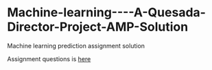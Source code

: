 # Machine-learning----A-Quesada-Director-Project-AMP-Solution
Machine learning prediction assignment solution

Assignment questions is [here](https://www.google.com.eg/url?sa=t&rct=j&q=&esrc=s&source=web&cd=5&ved=2ahUKEwj9hoOQwr3aAhVSblAKHRquBSwQFjAEegQIABBB&url=http%3A%2F%2Fwww.math.uakron.edu%2Famc%2FDataAnalysis_Statistics%2FData%2520Analysis%2FProblems_Other%2FDifferent%2520Regression%2520Problems.doc&usg=AOvVaw1M-O3wPPwd1dNX3GIsmcUH)
